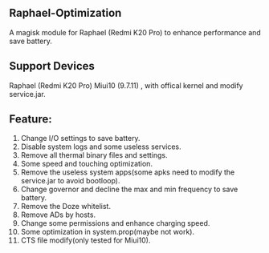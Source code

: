 ## Raphael-Optimization

A magisk module for Raphael (Redmi K20 Pro) to enhance performance and save battery.

## Support Devices

Raphael (Redmi K20 Pro) Miui10 (9.7.11) , with offical kernel and modify service.jar.

## Feature:

1. Change I/O settings to save battery.
2. Disable system logs and some useless services.
3. Remove all thermal binary files and settings.
4. Some speed and touching optimization.
5. Remove the useless system apps(some apks need to modify the service.jar to avoid bootloop).
6. Change governor and decline the max and min frequency to save battery.
7. Remove the Doze whitelist.
8. Remove ADs by hosts.
9. Change some permissions and enhance charging speed.
10. Some optimization in system.prop(maybe not work).
11. CTS file modify(only tested for Miui10).
